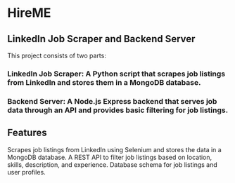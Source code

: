 # HireME

## LinkedIn Job Scraper and Backend Server

This project consists of two parts:

### LinkedIn Job Scraper: A Python script that scrapes job listings from LinkedIn and stores them in a MongoDB database.

### Backend Server: A Node.js Express backend that serves job data through an API and provides basic filtering for job listings.

## Features

Scrapes job listings from LinkedIn using Selenium and stores the data in a MongoDB database.
A REST API to filter job listings based on location, skills, description, and experience.
Database schema for job listings and user profiles.
